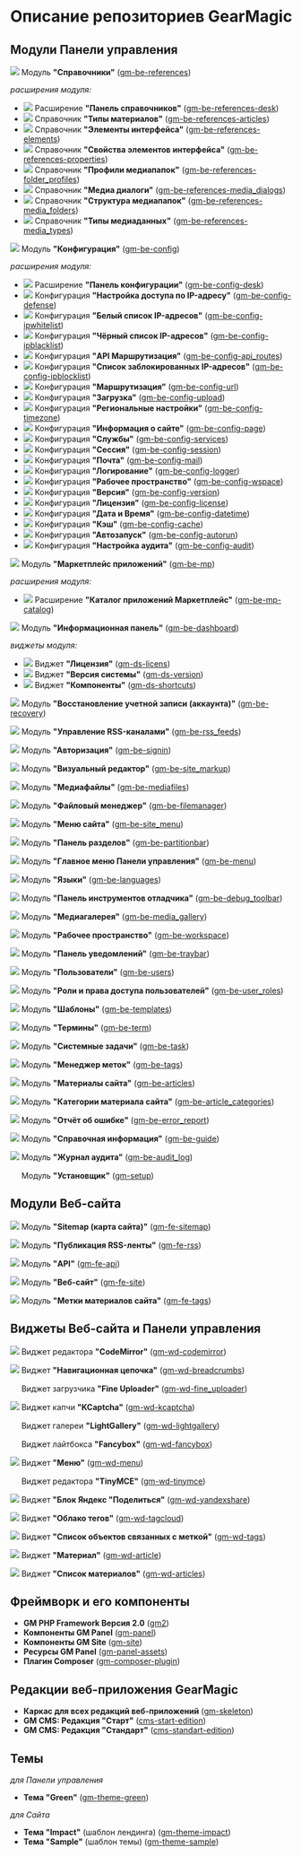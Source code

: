 # Описание репозиториев GearMagic

## Модули Панели управления
<img src="https://github.com/gearmagicru/gm-be-references/blob/master/assets/images/icon_small.svg"> Модуль **"Справочники"** ([gm-be-references](https://github.com/gearmagicru/gm-be-references))

_расширения модуля:_
* <img src="https://github.com/gearmagicru/gm-be-references-desk/blob/master/assets/images/icon_small.svg"> Расширение **"Панель справочников"** ([gm-be-references-desk](https://github.com/gearmagicru/gm-be-references-desk))
* <img src="https://github.com/gearmagicru/gm-be-references-articles/blob/master/assets/images/icon_small.svg"> Справочник **"Типы материалов"** ([gm-be-references-articles](https://github.com/gearmagicru/gm-be-references-articles))
* <img src="https://github.com/gearmagicru/gm-be-references-elements/blob/main/assets/images/icon_small.svg"> Справочник **"Элементы интерфейса"** ([gm-be-references-elements](https://github.com/gearmagicru/gm-be-references-elements))
* <img src="https://github.com/gearmagicru/gm-be-references-properties/blob/main/assets/images/icon_small.svg"> Справочник **"Свойства элементов интерфейса"** ([gm-be-references-properties](https://github.com/gearmagicru/gm-be-references-properties ))
* <img src="https://github.com/gearmagicru/gm-be-references-folder_profiles/blob/main/assets/images/icon_small.svg"> Справочник **"Профили медиапапок"** ([gm-be-references-folder_profiles](https://github.com/gearmagicru/gm-be-references-folder_profiles))
* <img src="https://github.com/gearmagicru/gm-be-references-media_dialogs/blob/main/assets/images/icon_small.svg"> Справочник **"Медиа диалоги"** ([gm-be-references-media_dialogs](https://github.com/gearmagicru/gm-be-references-media_dialogs))
* <img src="https://github.com/gearmagicru/gm-be-references-media_folders/blob/main/assets/images/icon_small.svg"> Справочник **"Структура медиапапок"** ([gm-be-references-media_folders](https://github.com/gearmagicru/gm-be-references-media_folders))
* <img src="https://github.com/gearmagicru/gm-be-references-media_types/blob/main/assets/images/icon_small.svg"> Справочник **"Типы медиаданных"** ([gm-be-references-media_types](https://github.com/gearmagicru/gm-be-references-media_types))

<img src="https://github.com/gearmagicru/gm-be-config/blob/master/assets/images/icon_small.svg"> Модуль **"Конфигурация"** ([gm-be-config](https://github.com/gearmagicru/gm-be-config))

_расширения модуля:_
* <img src="https://github.com/gearmagicru/gm-be-config-desk/blob/master/assets/images/icon_small.svg"> Расширение **"Панель конфигурации"** ([gm-be-config-desk](https://github.com/gearmagicru/gm-be-config-desk))
* <img src="https://github.com/gearmagicru/gm-be-config-defense/blob/master/assets/images/icon_small.svg"> Конфигурация **"Настройка доступа по IP-адресу"** ([gm-be-config-defense](https://github.com/gearmagicru/gm-be-config-defense))
* <img src="https://github.com/gearmagicru/gm-be-config-ipwhitelist/blob/master/assets/images/icon_small.svg"> Конфигурация **"Белый список IP-адресов"** ([gm-be-config-ipwhitelist](https://github.com/gearmagicru/gm-be-config-ipwhitelist))
* <img src="https://github.com/gearmagicru/gm-be-config-ipblacklist/blob/master/assets/images/icon_small.svg"> Конфигурация **"Чёрный список IP-адресов"** ([gm-be-config-ipblacklist](https://github.com/gearmagicru/gm-be-config-ipblacklist))
* <img src="https://github.com/gearmagicru/gm-be-config-api_routes/blob/master/assets/images/icon_small.svg"> Конфигурация **"API Маршрутизация"** ([gm-be-config-api_routes](https://github.com/gearmagicru/gm-be-config-api_routes))
* <img src="https://github.com/gearmagicru/gm-be-config-ipblocklist/blob/master/assets/images/icon_small.svg"> Конфигурация **"Список заблокированных IP-адресов"** ([gm-be-config-ipblocklist](https://github.com/gearmagicru/gm-be-config-ipblocklist))
* <img src="https://github.com/gearmagicru/gm-be-config-url/blob/master/assets/images/icon_small.svg"> Конфигурация **"Маршрутизация"** ([gm-be-config-url](https://github.com/gearmagicru/gm-be-config-url))
* <img src="https://github.com/gearmagicru/gm-be-config-upload/blob/master/assets/images/icon_small.svg"> Конфигурация **"Загрузка"** ([gm-be-config-upload](https://github.com/gearmagicru/gm-be-config-upload))
* <img src="https://github.com/gearmagicru/gm-be-config-timezone/blob/master/assets/images/icon_small.svg"> Конфигурация **"Региональные настройки"** ([gm-be-config-timezone](https://github.com/gearmagicru/gm-be-config-timezone))
* <img src="https://github.com/gearmagicru/gm-be-config-page/blob/master/assets/images/icon_small.svg"> Конфигурация **"Информация о сайте"** ([gm-be-config-page](https://github.com/gearmagicru/gm-be-config-page))
* <img src="https://github.com/gearmagicru/gm-be-config-services/blob/master/assets/images/icon_small.svg"> Конфигурация **"Службы"** ([gm-be-config-services](https://github.com/gearmagicru/gm-be-config-services))
* <img src="https://github.com/gearmagicru/gm-be-config-session/blob/master/assets/images/icon_small.svg"> Конфигурация **"Сессия"** ([gm-be-config-session](https://github.com/gearmagicru/gm-be-config-session))
* <img src="https://github.com/gearmagicru/gm-be-config-mail/blob/master/assets/images/icon_small.svg"> Конфигурация **"Почта"** ([gm-be-config-mail](https://github.com/gearmagicru/gm-be-config-mail))
* <img src="https://github.com/gearmagicru/gm-be-config-logger/blob/master/assets/images/icon_small.svg"> Конфигурация **"Логирование"** ([gm-be-config-logger](https://github.com/gearmagicru/gm-be-config-logger))
* <img src="https://github.com/gearmagicru/gm-be-config-wspace/blob/master/assets/images/icon_small.svg"> Конфигурация **"Рабочее пространство"** ([gm-be-config-wspace](https://github.com/gearmagicru/gm-be-config-wspace))
* <img src="https://github.com/gearmagicru/gm-be-config-version/blob/master/assets/images/icon_small.svg"> Конфигурация **"Версия"** ([gm-be-config-version](https://github.com/gearmagicru/gm-be-config-version))
* <img src="https://github.com/gearmagicru/gm-be-config-license/blob/master/assets/images/icon_small.svg"> Конфигурация **"Лицензия"** ([gm-be-config-license](https://github.com/gearmagicru/gm-be-config-license))
* <img src="https://github.com/gearmagicru/gm-be-config-datetime/blob/master/assets/images/icon_small.svg"> Конфигурация **"Дата и Время"** ([gm-be-config-datetime](https://github.com/gearmagicru/gm-be-config-datetime))
* <img src="https://github.com/gearmagicru/gm-be-config-cache/blob/master/assets/images/icon_small.svg"> Конфигурация **"Кэш"** ([gm-be-config-cache](https://github.com/gearmagicru/gm-be-config-cache))
* <img src="https://github.com/gearmagicru/gm-be-config-autorun/blob/master/assets/images/icon_small.svg"> Конфигурация **"Автозапуск"** ([gm-be-config-autorun](https://github.com/gearmagicru/gm-be-config-autorun))
* <img src="https://github.com/gearmagicru/gm-be-config-audit/blob/master/assets/images/icon_small.svg"> Конфигурация **"Настройка аудита"** ([gm-be-config-audit](https://github.com/gearmagicru/gm-be-config-audit))

<img src="https://github.com/gearmagicru/gm-be-mp/blob/master/assets/images/icon_small.svg"> Модуль **"Маркетплейс приложений"** ([gm-be-mp](https://github.com/gearmagicru/gm-be-mp))

_расширения модуля:_
* <img src="https://github.com/gearmagicru/gm-be-mp-catalog/blob/master/assets/images/icon_small.svg"> Расширение **"Каталог приложений Маркетплейс"** ([gm-be-mp-catalog](https://github.com/gearmagicru/gm-be-mp-catalog))

<img src="https://github.com/gearmagicru/gm-be-dashboard/blob/master/assets/images/icon_small.svg"> Модуль **"Информационная панель"** ([gm-be-dashboard](https://github.com/gearmagicru/gm-be-dashboard))

_виджеты модуля:_
* <img src="https://github.com/gearmagicru/gm-ds-license/blob/master/assets/images/icon_small.svg">  Виджет **"Лицензия"** ([gm-ds-licens](https://github.com/gearmagicru/gm-ds-license))
* <img src="https://github.com/gearmagicru/gm-ds-version/blob/master/assets/images/icon_small.svg"> Виджет **"Версия системы"** ([gm-ds-version](https://github.com/gearmagicru/gm-ds-version))
* <img src="https://github.com/gearmagicru/gm-ds-shortcuts/blob/master/assets/images/icon_small.svg"> Виджет **"Компоненты"** ([gm-ds-shortcuts](https://github.com/gearmagicru/gm-ds-shortcuts))

<img src="https://github.com/gearmagicru/gm-be-recovery/blob/master/assets/images/icon_small.svg"> Модуль **"Восстановление учетной записи (аккаунта)"** ([gm-be-recovery](https://github.com/gearmagicru/gm-be-recovery))

<img src="https://github.com/gearmagicru/gm-be-rss_feeds/blob/master/assets/images/icon_small.svg"> Модуль **"Управление RSS-каналами"** ([gm-be-rss_feeds](https://github.com/gearmagicru/gm-be-rss_feeds))

<img src="https://github.com/gearmagicru/gm-be-signin/blob/master/assets/images/icon_small.svg"> Модуль **"Авторизация"** ([gm-be-signin](https://github.com/gearmagicru/gm-be-signin))

<img src="https://github.com/gearmagicru/gm-be-site_markup/blob/master/assets/images/icon_small.svg"> Модуль **"Визуальный редактор"** ([gm-be-site_markup](https://github.com/gearmagicru/gm-be-site_markup))

<img src="https://github.com/gearmagicru/gm-be-mediafiles/blob/main/assets/images/icon_small.svg"> Модуль **"Медиафайлы"** ([gm-be-mediafiles](https://github.com/gearmagicru/gm-be-mediafiles))

<img src="https://github.com/gearmagicru/gm-be-filemanager/blob/main/assets/images/icon_small.svg"> Модуль **"Файловый менеджер"** ([gm-be-filemanager](https://github.com/gearmagicru/gm-be-filemanager))

<img src="https://github.com/gearmagicru/gm-be-site_menu/blob/master/assets/images/icon_small.svg"> Модуль **"Меню сайта"** ([gm-be-site_menu](https://github.com/gearmagicru/gm-be-site_menu))

<img src="https://github.com/gearmagicru/gm-be-partitionbar/blob/master/assets/images/icon_small.svg"> Модуль **"Панель разделов"** ([gm-be-partitionbar](https://github.com/gearmagicru/gm-be-partitionbar))

<img src="https://raw.githubusercontent.com/gearmagicru/gm-be-menu/refs/heads/master/assets/images/icon_small.svg"> Модуль **"Главное меню Панели управления"** ([gm-be-menu](https://github.com/gearmagicru/gm-be-menu))

<img src="https://github.com/gearmagicru/gm-be-languages/blob/master/assets/images/icon_small.svg"> Модуль **"Языки"** ([gm-be-languages](https://github.com/gearmagicru/gm-be-languages))

<img src="https://github.com/gearmagicru/gm-be-debug_toolbar/blob/master/assets/images/icon_small.svg"> Модуль **"Панель инструментов отладчика"** ([gm-be-debug_toolbar](https://github.com/gearmagicru/gm-be-debug_toolbar))

<img src="https://github.com/gearmagicru/gm-be-media_gallery/blob/master/assets/images/icon_small.svg"> Модуль **"Медиагалерея"** ([gm-be-media_gallery](https://github.com/gearmagicru/gm-be-media_gallery))

<img src="https://github.com/gearmagicru/gm-be-workspace/blob/master/assets/images/icon_small.svg"> Модуль **"Рабочее пространство"** ([gm-be-workspace](https://github.com/gearmagicru/gm-be-workspace))

<img src="https://github.com/gearmagicru/gm-be-traybar/blob/master/assets/images/icon_small.svg"> Модуль **"Панель уведомлений"** ([gm-be-traybar](https://github.com/gearmagicru/gm-be-traybar))

<img src="https://github.com/gearmagicru/gm-be-users/blob/master/assets/images/icon_small.svg"> Модуль **"Пользователи"** ([gm-be-users](https://github.com/gearmagicru/gm-be-users))

<img src="https://github.com/gearmagicru/gm-be-user_roles/blob/master/assets/images/icon_small.svg"> Модуль **"Роли и права доступа пользователей"** ([gm-be-user_roles](https://github.com/gearmagicru/gm-be-user_roles))

<img src="https://github.com/gearmagicru/gm-be-templates/blob/master/assets/images/icon_small.svg"> Модуль **"Шаблоны"** ([gm-be-templates](https://github.com/gearmagicru/gm-be-templates))

<img src="https://github.com/gearmagicru/gm-be-terms/blob/master/assets/images/icon_small.svg"> Модуль **"Термины"** ([gm-be-term](https://github.com/gearmagicru/gm-be-terms))

<img src="https://github.com/gearmagicru/gm-be-task/blob/master/assets/images/icon_small.svg"> Модуль **"Системные задачи"** ([gm-be-task](https://github.com/gearmagicru/gm-be-task))

<img src="https://github.com/gearmagicru/gm-be-tags/blob/master/assets/images/icon_small.svg"> Модуль **"Менеджер меток"** ([gm-be-tags](https://github.com/gearmagicru/gm-be-tags))

<img src="https://github.com/gearmagicru/gm-be-articles/blob/master/assets/images/icon_small.svg"> Модуль **"Материалы сайта"** ([gm-be-articles](https://github.com/gearmagicru/gm-be-articles))

<img src="https://github.com/gearmagicru/gm-be-article_categories/blob/master/assets/images/icon_small.svg"> Модуль **"Категории материала сайта"** ([gm-be-article_categories](https://github.com/gearmagicru/gm-be-article_categories))

<img src="https://github.com/gearmagicru/gm-be-error_report/blob/master/assets/images/icon_small.svg"> Модуль **"Отчёт об ошибке"** ([gm-be-error_report](https://github.com/gearmagicru/gm-be-error_report))

<img src="https://github.com/gearmagicru/gm-be-guide/blob/master/assets/images/icon_small.svg"> Модуль **"Справочная информация"** ([gm-be-guide](https://github.com/gearmagicru/gm-be-guide))

<img src="https://github.com/gearmagicru/gm-be-audit_log/blob/master/assets/images/icon_small.svg"> Модуль **"Журнал аудита"** ([gm-be-audit_log](https://github.com/gearmagicru/gm-be-audit_log))

<img src="https://raw.githubusercontent.com/gearmagicru/gm-setup/refs/heads/master/assets/ico/favicon.svg" height="16px"> Модуль **"Установщик"** ([gm-setup](https://github.com/gearmagicru/gm-setup))

## Модули Веб-сайта

<img src="https://raw.githubusercontent.com/gearmagicru/gm-fe-sitemap/refs/heads/main/assets/images/icon_small.svg"> Модуль **"Sitemap (карта сайта)"** ([gm-fe-sitemap](https://github.com/gearmagicru/gm-fe-sitemap))

<img src="https://raw.githubusercontent.com/gearmagicru/gm-fe-rss/refs/heads/main/assets/images/icon_small.svg"> Модуль **"Публикация RSS-ленты"** ([gm-fe-rss](https://github.com/gearmagicru/gm-fe-rss))

<img src="https://raw.githubusercontent.com/gearmagicru/gm-fe-api/refs/heads/main/assets/images/icon_small.svg"> Модуль **"API"** ([gm-fe-api](https://github.com/gearmagicru/gm-fe-api))

<img src="https://raw.githubusercontent.com/gearmagicru/gm-fe-site/refs/heads/main/assets/images/icon_small.svg"> Модуль **"Веб-сайт"** ([gm-fe-site](https://github.com/gearmagicru/gm-fe-site))

<img src="https://raw.githubusercontent.com/gearmagicru/gm-fe-tags/refs/heads/main/assets/images/icon_small.svg"> Модуль **"Метки материалов сайта"** ([gm-fe-tags](https://github.com/gearmagicru/gm-fe-tags))

## Виджеты Веб-сайта и Панели управления
<img src="https://raw.githubusercontent.com/gearmagicru/gm-wd-codemirror/refs/heads/master/assets/images/icon_small.svg"> Виджет редактора **"CodeMirror"** ([gm-wd-codemirror](https://github.com/gearmagicru/gm-wd-codemirror))

<img src="https://raw.githubusercontent.com/gearmagicru/gm-wd-breadcrumbs/refs/heads/main/assets/images/icon_small.svg"> Виджет **"Навигационная цепочка"** ([gm-wd-breadcrumbs](https://github.com/gearmagicru/gm-wd-breadcrumbs))

<img src="https://github.com/gearmagicru/gm-wd-fine_uploader/blob/main/assets/images/icon.png?raw=true" height="16px"> Виджет загрузчика **"Fine Uploader"** ([gm-wd-fine_uploader](https://github.com/gearmagicru/gm-wd-fine_uploader))

<img src="https://raw.githubusercontent.com/gearmagicru/gm-wd-kcaptcha/refs/heads/main/assets/images/icon_small.svg"> Виджет капчи **"KCaptcha"** ([gm-wd-kcaptcha](https://github.com/gearmagicru/gm-wd-kcaptcha))

<img src="https://raw.githubusercontent.com/gearmagicru/gm-wd-lightgallery/refs/heads/main/assets/images/icon_small.svg" height="16px"> Виджет галереи **"LightGallery"** ([gm-wd-lightgallery](https://github.com/gearmagicru/gm-wd-lightgallery))

<img src="https://raw.githubusercontent.com/gearmagicru/gm-wd-fancybox/refs/heads/master/assets/images/icon_small.svg" height="16px"> Виджет лайтбокса **"Fancybox"** ([gm-wd-fancybox](https://github.com/gearmagicru/gm-wd-fancybox))

<img src="https://raw.githubusercontent.com/gearmagicru/gm-wd-menu/refs/heads/master/assets/images/icon_small.svg"> Виджет **"Меню"** ([gm-wd-menu](https://github.com/gearmagicru/gm-wd-menu))

<img src="https://raw.githubusercontent.com/gearmagicru/gm-wd-tinymce/refs/heads/master/assets/images/icon_small.svg" height="16px"> Виджет редактора **"TinyMCE"** ([gm-wd-tinymce](https://github.com/gearmagicru/gm-wd-tinymce))

<img src="https://raw.githubusercontent.com/gearmagicru/gm-wd-yandexshare/refs/heads/master/assets/images/icon_small.svg"> Виджет **"Блок Яндекс "Поделиться"** ([gm-wd-yandexshare](https://github.com/gearmagicru/gm-wd-yandexshare))

<img src="https://raw.githubusercontent.com/gearmagicru/gm-wd-tagcloud/refs/heads/master/assets/images/icon_small.svg"> Виджет **"Облако тегов"** ([gm-wd-tagcloud](https://github.com/gearmagicru/gm-wd-tagcloud))

<img src="https://raw.githubusercontent.com/gearmagicru/gm-wd-tags/refs/heads/master/assets/images/icon_small.svg"> Виджет **"Список объектов связанных с меткой"** ([gm-wd-tags](https://github.com/gearmagicru/gm-wd-tags))

<img src="https://raw.githubusercontent.com/gearmagicru/gm-wd-article/refs/heads/master/assets/images/icon_small.svg"> Виджет **"Материал"** ([gm-wd-article](https://github.com/gearmagicru/gm-wd-article))

<img src="https://raw.githubusercontent.com/gearmagicru/gm-wd-articles/refs/heads/master/assets/images/icon_small.svg"> Виджет **"Список материалов"** ([gm-wd-articles](https://github.com/gearmagicru/gm-wd-articles))

## Фреймворк и его компоненты
- **GM PHP Framework Версия 2.0** ([gm2](https://github.com/gearmagicru/gm2))
- **Компоненты GM Panel** ([gm-panel](https://github.com/gearmagicru/gm-panel))
- **Компоненты GM Site** ([gm-site](https://github.com/gearmagicru/gm-site))
- **Ресурсы GM Panel** ([gm-panel-assets](https://github.com/gearmagicru/gm-panel-assets))
- **Плагин Composer** ([gm-composer-plugin](https://github.com/gearmagicru/gm-composer-plugin))

## Редакции веб-приложения GearMagic
- **Каркас для всех редакций веб-приложений** ([gm-skeleton](https://github.com/gearmagicru/gm-skeleton))
- **GM CMS: Редакция "Старт"** ([cms-start-edition](https://github.com/gearmagicru/cms-start-edition))
- **GM CMS: Редакция "Стандарт"** ([cms-standart-edition](https://github.com/gearmagicru/cms-standart-edition))

## Темы
_для Панели управления_
- **Тема "Green"** ([gm-theme-green](https://github.com/gearmagicru/gm-theme-green))

_для Сайта_
- **Тема "Impact"** (шаблон лендинга) ([gm-theme-impact](https://github.com/gearmagicru/gm-theme-impact))
- **Тема "Sample"** (шаблон темы) ([gm-theme-sample](https://github.com/gearmagicru/gm-theme-sample))
